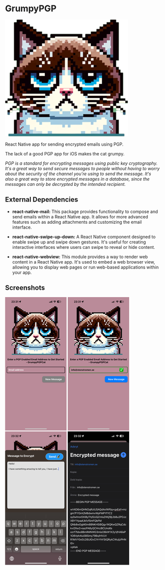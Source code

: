 # GrumpyPGP

![Cat](./cat.png)

React Native app for sending encrypted emails using PGP.

The lack of a good PGP app for iOS makes the cat grumpy.

*PGP is a standard for encrypting messages using public key cryptography. It's a great way to send secure messages to people without having to worry about the security of the channel you're using to send the message. It's also a great way to store encrypted messages in a database, since the messages can only be decrypted by the intended recipient.*

## External Dependencies

- **react-native-mail:** This package provides functionality to compose and send emails within a React Native app. It allows for more advanced features such as adding attachments and customizing the email interface.

- **react-native-swipe-up-down:** A React Native component designed to enable swipe up and swipe down gestures. It's useful for creating interactive interfaces where users can swipe to reveal or hide content.

- **react-native-webview:** This module provides a way to render web content in a React Native app. It's used to embed a web browser view, allowing you to display web pages or run web-based applications within your app.


## Screenshots

[![Screenshot 1](screenshots/thumbs/one.png)](screenshots/one.png) [![Screenshot 2](screenshots/thumbs/two.png)](screenshots/two.png) [![Screenshot 3](screenshots/thumbs/three.png)](screenshots/three.png) [![Screenshot 4](screenshots/thumbs/four.png)](screenshots/four.png)
